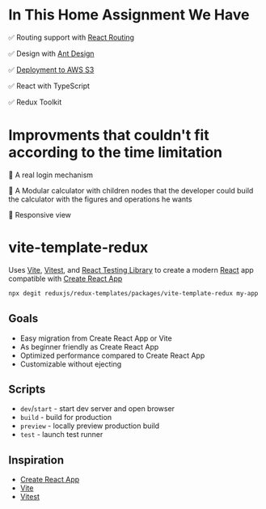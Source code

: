 # In This Home Assignment We Have

✅ Routing support with [React Routing](https://reactrouter.com/en/main)

✅ Design with [Ant Design](https://ant.design/)

✅ [Deployment to AWS S3](https://sysaid-calculator.s3.eu-west-1.amazonaws.com/index.html)

✅ React with TypeScript

✅ Redux Toolkit


# Improvments that couldn't fit according to the time limitation

💪 A real login mechanism

💪 A Modular calculator with children nodes that the developer could build the calculator with the figures and operations he wants

💪 Responsive view


# vite-template-redux

Uses [Vite](https://vitejs.dev/), [Vitest](https://vitest.dev/), and [React Testing Library](https://github.com/testing-library/react-testing-library) to create a modern [React](https://react.dev/) app compatible with [Create React App](https://create-react-app.dev/)

```sh
npx degit reduxjs/redux-templates/packages/vite-template-redux my-app
```

## Goals

- Easy migration from Create React App or Vite
- As beginner friendly as Create React App
- Optimized performance compared to Create React App
- Customizable without ejecting

## Scripts

- `dev`/`start` - start dev server and open browser
- `build` - build for production
- `preview` - locally preview production build
- `test` - launch test runner

## Inspiration

- [Create React App](https://github.com/facebook/create-react-app/tree/main/packages/cra-template)
- [Vite](https://github.com/vitejs/vite/tree/main/packages/create-vite/template-react)
- [Vitest](https://github.com/vitest-dev/vitest/tree/main/examples/react-testing-lib)
